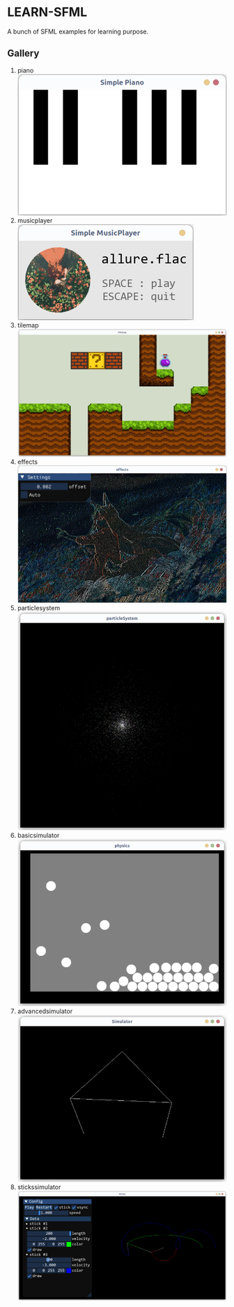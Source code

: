 # LEARN-SFML

A bunch of SFML examples for learning purpose.

## Gallery

1. piano ![](res/screenshots/2023-10-29_00-31.png)
2. musicplayer ![](res/screenshots/2023-10-29_00-32.png)
3. tilemap ![](res/screenshots/2023-10-29_00-33.png)
4. effects ![](res/screenshots/截图%202023-10-29%2000-47-24.png)
5. particlesystem ![](res/screenshots/2023-10-29_00-32_1.png)
6. basicsimulator ![](res/screenshots/2023-10-29_00-35.png)
7. advancedsimulator ![](res/screenshots/2023-10-29_00-34_1.png)
8. stickssimulator ![](res/screenshots/2023-10-29_00-34.png)